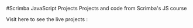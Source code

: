 #Scrimba JavaScript Projects
Projects and code from Scrimba's JS course

Visit here to see the live projects : 